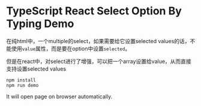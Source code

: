TypeScript React Select Option By Typing Demo
=============================================

在纯html中，一个multiple的select，如果需要给它设置selected values的话，不能使用`value`属性，而是要在option中设置`selected`。

但是在react中，对select进行了增强，可以把一个array设置给value，从而直接支持设置selected values

```
npm install
npm run demo
```

It will open page on browser automatically.
